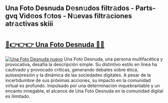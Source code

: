 ## Una Foto Desnuda D𝚎sn𝚞dos filtr𝚊dos - Parts-gvq Vid𝚎os f𝚘tos - N𝚞evas filtr𝚊ciones atr𝚊ctivas skiii

# <h2><a href="http://mb1qlo.tromn.icu/?c=Una+Foto+Desnuda">🔗👉👉👉 Una Foto Desnuda 🔗🔗</a></h2>

[![Una Foto Desnuda nuevo](https://i.imgur.com/pEAQMta.gif)](http://mb1qlo.tromn.icu/?c=Una+Foto+Desnuda)
Una Foto Desnuda, una persona multifacética y provocativa, desafía la descripción simple. Su distintivo estilo en línea ha cautivado y provocado críticas, generando debates sobre ética, autoexpresión y la dinámica de las sociedades digitales. A pesar de la incertidumbre de sus próximas acciones, su impacto en la comunidad virtual es profundo. Impulsado por una determinación inquebrantable y un encanto innegable, el alcance de Una Foto Desnuda en la comunidad digital es ilimitado.
